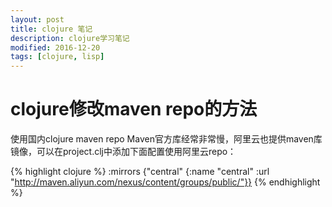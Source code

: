 ```yaml
---
layout: post
title: clojure 笔记
description: clojure学习笔记
modified: 2016-12-20
tags: [clojure, lisp]
---
```


# clojure修改maven repo的方法 #
使用国内clojure maven repo
Maven官方库经常非常慢，阿里云也提供maven库镜像，可以在project.clj中添加下面配置使用阿里云repo：

{% highlight clojure %}
  :mirrors {"central" {:name "central"
                       :url "http://maven.aliyun.com/nexus/content/groups/public/"}}
{% endhighlight %}


